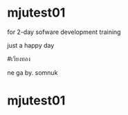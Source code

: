 # mjutest01
for 2-day sofware development training

just a happy day 

#เวียงทอง

ne ga by. somnuk

# mjutest01
